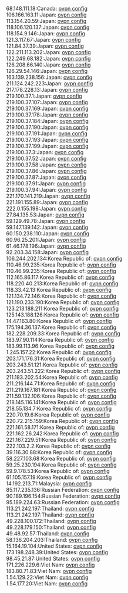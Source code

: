 68.148.111.18:Canada: [ovpn config](vpn/68_148_111_18.ovpn)  
106.166.163.11:Japan: [ovpn config](vpn/106_166_163_11.ovpn)  
113.154.20.59:Japan: [ovpn config](vpn/113_154_20_59.ovpn)  
118.106.120.137:Japan: [ovpn config](vpn/118_106_120_137.ovpn)  
118.154.9.146:Japan: [ovpn config](vpn/118_154_9_146.ovpn)  
121.3.117.67:Japan: [ovpn config](vpn/121_3_117_67.ovpn)  
121.84.37.39:Japan: [ovpn config](vpn/121_84_37_39.ovpn)  
122.211.113.202:Japan: [ovpn config](vpn/122_211_113_202.ovpn)  
122.249.68.182:Japan: [ovpn config](vpn/122_249_68_182.ovpn)  
126.208.66.140:Japan: [ovpn config](vpn/126_208_66_140.ovpn)  
126.29.54.146:Japan: [ovpn config](vpn/126_29_54_146.ovpn)  
163.139.238.156:Japan: [ovpn config](vpn/163_139_238_156.ovpn)  
211.124.242.223:Japan: [ovpn config](vpn/211_124_242_223.ovpn)  
217.178.228.13:Japan: [ovpn config](vpn/217_178_228_13.ovpn)  
219.100.37.1:Japan: [ovpn config](vpn/219_100_37_1.ovpn)  
219.100.37.107:Japan: [ovpn config](vpn/219_100_37_107.ovpn)  
219.100.37.169:Japan: [ovpn config](vpn/219_100_37_169.ovpn)  
219.100.37.178:Japan: [ovpn config](vpn/219_100_37_178.ovpn)  
219.100.37.184:Japan: [ovpn config](vpn/219_100_37_184.ovpn)  
219.100.37.190:Japan: [ovpn config](vpn/219_100_37_190.ovpn)  
219.100.37.191:Japan: [ovpn config](vpn/219_100_37_191.ovpn)  
219.100.37.193:Japan: [ovpn config](vpn/219_100_37_193.ovpn)  
219.100.37.199:Japan: [ovpn config](vpn/219_100_37_199.ovpn)  
219.100.37.3:Japan: [ovpn config](vpn/219_100_37_3.ovpn)  
219.100.37.52:Japan: [ovpn config](vpn/219_100_37_52.ovpn)  
219.100.37.58:Japan: [ovpn config](vpn/219_100_37_58.ovpn)  
219.100.37.86:Japan: [ovpn config](vpn/219_100_37_86.ovpn)  
219.100.37.87:Japan: [ovpn config](vpn/219_100_37_87.ovpn)  
219.100.37.91:Japan: [ovpn config](vpn/219_100_37_91.ovpn)  
219.100.37.94:Japan: [ovpn config](vpn/219_100_37_94.ovpn)  
221.170.141.219:Japan: [ovpn config](vpn/221_170_141_219.ovpn)  
221.191.155.89:Japan: [ovpn config](vpn/221_191_155_89.ovpn)  
222.0.155.198:Japan: [ovpn config](vpn/222_0_155_198.ovpn)  
27.84.135.53:Japan: [ovpn config](vpn/27_84_135_53.ovpn)  
59.129.49.78:Japan: [ovpn config](vpn/59_129_49_78.ovpn)  
59.147.139.142:Japan: [ovpn config](vpn/59_147_139_142.ovpn)  
60.150.238.110:Japan: [ovpn config](vpn/60_150_238_110.ovpn)  
60.96.25.201:Japan: [ovpn config](vpn/60_96_25_201.ovpn)  
61.46.178.196:Japan: [ovpn config](vpn/61_46_178_196.ovpn)  
92.203.34.158:Japan: [ovpn config](vpn/92_203_34_158.ovpn)  
106.244.202.134:Korea Republic of: [ovpn config](vpn/106_244_202_134.ovpn)  
110.46.99.235:Korea Republic of: [ovpn config](vpn/110_46_99_235.ovpn)  
110.46.99.235:Korea Republic of: [ovpn config](vpn/110_46_99_235.ovpn)  
112.165.86.117:Korea Republic of: [ovpn config](vpn/112_165_86_117.ovpn)  
118.220.40.213:Korea Republic of: [ovpn config](vpn/118_220_40_213.ovpn)  
118.33.42.13:Korea Republic of: [ovpn config](vpn/118_33_42_13.ovpn)  
121.134.72.146:Korea Republic of: [ovpn config](vpn/121_134_72_146.ovpn)  
121.190.233.190:Korea Republic of: [ovpn config](vpn/121_190_233_190.ovpn)  
123.213.188.211:Korea Republic of: [ovpn config](vpn/123_213_188_211.ovpn)  
125.143.188.126:Korea Republic of: [ovpn config](vpn/125_143_188_126.ovpn)  
14.47.163.80:Korea Republic of: [ovpn config](vpn/14_47_163_80.ovpn)  
175.194.36.137:Korea Republic of: [ovpn config](vpn/175_194_36_137.ovpn)  
182.228.209.33:Korea Republic of: [ovpn config](vpn/182_228_209_33.ovpn)  
183.97.90.114:Korea Republic of: [ovpn config](vpn/183_97_90_114.ovpn)  
183.99.113.96:Korea Republic of: [ovpn config](vpn/183_99_113_96.ovpn)  
1.245.157.22:Korea Republic of: [ovpn config](vpn/1_245_157_22.ovpn)  
203.171.176.31:Korea Republic of: [ovpn config](vpn/203_171_176_31.ovpn)  
203.243.51.121:Korea Republic of: [ovpn config](vpn/203_243_51_121.ovpn)  
203.243.51.222:Korea Republic of: [ovpn config](vpn/203_243_51_222.ovpn)  
211.183.202.54:Korea Republic of: [ovpn config](vpn/211_183_202_54.ovpn)  
211.216.144.71:Korea Republic of: [ovpn config](vpn/211_216_144_71.ovpn)  
211.219.167.181:Korea Republic of: [ovpn config](vpn/211_219_167_181.ovpn)  
211.59.132.106:Korea Republic of: [ovpn config](vpn/211_59_132_106.ovpn)  
218.145.116.141:Korea Republic of: [ovpn config](vpn/218_145_116_141.ovpn)  
218.55.134.7:Korea Republic of: [ovpn config](vpn/218_55_134_7.ovpn)  
220.70.19.6:Korea Republic of: [ovpn config](vpn/220_70_19_6.ovpn)  
220.72.215.159:Korea Republic of: [ovpn config](vpn/220_72_215_159.ovpn)  
221.161.58.171:Korea Republic of: [ovpn config](vpn/221_161_58_171.ovpn)  
221.162.26.242:Korea Republic of: [ovpn config](vpn/221_162_26_242.ovpn)  
221.167.229.51:Korea Republic of: [ovpn config](vpn/221_167_229_51.ovpn)  
222.103.2.2:Korea Republic of: [ovpn config](vpn/222_103_2_2.ovpn)  
39.116.30.88:Korea Republic of: [ovpn config](vpn/39_116_30_88.ovpn)  
58.227.103.68:Korea Republic of: [ovpn config](vpn/58_227_103_68.ovpn)  
59.25.230.194:Korea Republic of: [ovpn config](vpn/59_25_230_194.ovpn)  
59.9.178.53:Korea Republic of: [ovpn config](vpn/59_9_178_53.ovpn)  
61.105.157.19:Korea Republic of: [ovpn config](vpn/61_105_157_19.ovpn)  
14.192.213.71:Malaysia: [ovpn config](vpn/14_192_213_71.ovpn)  
85.117.235.136:Russian Federation: [ovpn config](vpn/85_117_235_136.ovpn)  
90.189.196.154:Russian Federation: [ovpn config](vpn/90_189_196_154.ovpn)  
95.189.224.63:Russian Federation: [ovpn config](vpn/95_189_224_63.ovpn)  
113.21.242.197:Thailand: [ovpn config](vpn/113_21_242_197.ovpn)  
113.21.242.197:Thailand: [ovpn config](vpn/113_21_242_197.ovpn)  
49.228.100.172:Thailand: [ovpn config](vpn/49_228_100_172.ovpn)  
49.228.179.150:Thailand: [ovpn config](vpn/49_228_179_150.ovpn)  
49.48.92.57:Thailand: [ovpn config](vpn/49_48_92_57.ovpn)  
58.136.204.203:Thailand: [ovpn config](vpn/58_136_204_203.ovpn)  
15.164.19.104:United States: [ovpn config](vpn/15_164_19_104.ovpn)  
173.198.248.39:United States: [ovpn config](vpn/173_198_248_39.ovpn)  
98.45.21.87:United States: [ovpn config](vpn/98_45_21_87.ovpn)  
171.226.229.6:Viet Nam: [ovpn config](vpn/171_226_229_6.ovpn)  
183.80.71.83:Viet Nam: [ovpn config](vpn/183_80_71_83.ovpn)  
1.54.129.22:Viet Nam: [ovpn config](vpn/1_54_129_22.ovpn)  
1.54.177.20:Viet Nam: [ovpn config](vpn/1_54_177_20.ovpn)  
